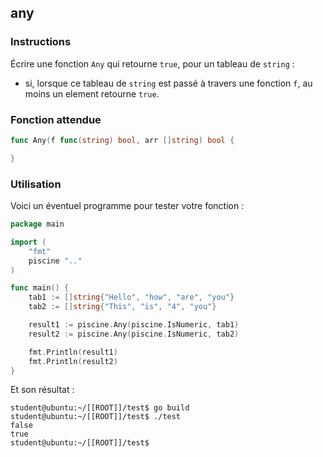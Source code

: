 ## any

### Instructions

Écrire une fonction `Any` qui retourne `true`, pour un tableau de `string` :

-   si, lorsque ce tableau de `string` est passé à travers une fonction `f`, au moins un element retourne `true`.

### Fonction attendue

```go
func Any(f func(string) bool, arr []string) bool {

}
```

### Utilisation

Voici un éventuel programme pour tester votre fonction :

```go
package main

import (
    "fmt"
    piscine ".."
)

func main() {
    tab1 := []string{"Hello", "how", "are", "you"}
    tab2 := []string{"This", "is", "4", "you"}

    result1 := piscine.Any(piscine.IsNumeric, tab1)
    result2 := piscine.Any(piscine.IsNumeric, tab2)

    fmt.Println(result1)
    fmt.Println(result2)
}
```

Et son résultat :

```console
student@ubuntu:~/[[ROOT]]/test$ go build
student@ubuntu:~/[[ROOT]]/test$ ./test
false
true
student@ubuntu:~/[[ROOT]]/test$
```
